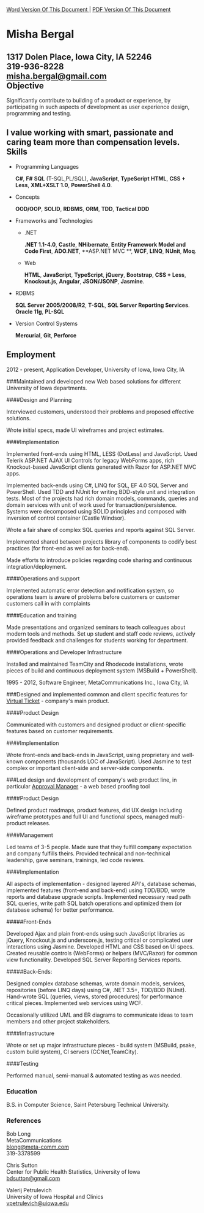 ﻿
[Word Version Of This Document ](https://github.com/mbergal/resume/blob/master/bin/Resume.docx?raw=true)
| [PDF Version Of This Document ](https://github.com/mbergal/resume/blob/master/bin/Resume.pdf?raw=true)

Misha Bergal
============
        
1317 Dolen Place, Iowa City, IA 52246  
319-936-8228  
misha.bergal@gmail.com  
Objective
---------

Significantly contribute to building of a product or experience, by participating in such aspects of development as user experience design, programming and testing.

**I value working with smart, passionate and caring team more than compensation levels.**
Skills
------
* Programming Languages

    **C#**, **F#**
    **SQL** (T-SQL,PL/SQL), 
    **JavaScript**, **TypeScript** 
    **HTML**, **CSS + Less**, 
    **XML+XSLT 1.0**, 
    **PowerShell 4.0**.

* Concepts

    **OOD/OOP**, **SOLID**, **RDBMS**, **ORM**, **TDD**, **Tactical DDD**

* Frameworks and Technologies

    * .NET

        **.NET 1.1-4.0**, **Castle**, **NHibernate**, **Entity Framework Model and Code First**, **ADO.NET**, **ASP.NET MVC **, **WCF**, **LINQ**, **NUnit**, **Moq**.

    * Web

        **HTML**, **JavaScript**, **TypeScript**, **jQuery**, **Bootstrap**, **CSS + Less**, **Knockout.js**, **Angular**, **JSON/JSONP**, **Jasmine**.

* RDBMS

    **SQL Server 2005/2008/R2**, **T-SQL**, **SQL Server Reporting Services**.
    **Oracle 11g**, **PL-SQL**

* Version Control Systems

    **Mercurial**, **Git**, **Perforce**


Employment
----------
2012 - present, Application Developer, 
University of Iowa, Iowa City, IA

###Maintained and developed new Web based solutions for different University of Iowa departments.

####Design and Planning

Interviewed customers, understood their problems and proposed effective solutions.

Wrote initial specs, made UI wireframes and project estimates.

####Implementation

Implemented front-ends using HTML, LESS (DotLess) and JavaScript. Used Telerik ASP.NET AJAX UI Controls for legacy WebForms apps, rich Knockout-based JavaScript clients generated with Razor for ASP.NET MVC apps.

Implemented back-ends using C#, LINQ for SQL, EF 4.0 SQL Server and PowerShell. Used TDD and NUnit for writing BDD-style unit and integration tests. Most of the projects had rich domain models, commands, queries and domain services with unit of work used for transaction/persistence. Systems were decomposed using SOLID principles and composed with inversion of control container (Castle Windsor).

Wrote a fair share of complex SQL queries and reports against SQL Server.

Implemented shared between projects library of components to codify best practices (for front-end as well as for back-end).

Made efforts to introduce policies regarding code sharing and continuous integration/deployment.

####Operations and support

Implemented automatic error detection and notification system, so operations team is aware of problems before customers or customer customers call in with complaints

####Education and training

Made presentations and organized seminars to teach colleagues about modern tools and methods. Set up student and staff code reviews, actively provided feedback and challenges for students working for department.

####Operations and Developer Infrastructure

Installed and maintained TeamCity and Rhodecode installations, wrote pieces of build and continuous deployment system (MSBuild + PowerShell).


1995 - 2012, Software Engineer, 
MetaCommunications Inc., Iowa City, IA

###Designed and implemented common and client specific features for [Virtual Ticket](http://www.metacommunications.com/products/virtual_ticket) - company's main product.

####Product Design

Communicated with customers and designed product or client-specific features based on customer requirements. 

####Implementation

Wrote front-ends and back-ends in JavaScript, using proprietary and well-known components (thousands LOC of JavaScript). Used Jasmine to test complex or important client-side and server-side components. 

###Led design and development of company's web product line, in particular [Approval Manager](http://www.metacommunications.com/products/approval_manager) - a web based proofing tool 

####Product Design

Defined product roadmaps, product features, did UX design including wireframe prototypes and full UI and functional specs, managed multi-product releases. 

####Management

Led teams of 3-5 people. Made sure that they fulfill company expectation and company fulfills theirs. Provided technical and non-technical leadership, gave seminars, trainings, led code reviews. 

####Implementation

All aspects of implementation - designed layered API's, database schemas, implemented features (front-end and back-end) using TDD/BDD, wrote reports and database upgrade scripts. Implemented necessary read path SQL queries, write path SQL batch operations and optimized them (or database schema) for better performance. 

#####Front-Ends

Developed Ajax and plain front-ends using such JavaScript libraries as jQuery, Knockout.js and underscore.js, testing critical or complicated user interactions using Jasmine. Developed HTML and CSS based on UI specs. Created reusable controls (WebForms) or helpers (MVC/Razor) for common view functionality. Developed SQL Server Reporting Services reports. 

#####Back-Ends:

Designed complex database schemas, wrote domain models, services, repositories (before LINQ days) using C#, .NET 3.5+, TDD/BDD (NUnit). Hand-wrote SQL (queries, views, stored procedures) for performance critical pieces. Implemented web services using WCF. 

Occasionally utilized UML and ER diagrams to communicate ideas to team members and other project stakeholders. 

####Infrastructure

Wrote or set up major infrastructure pieces - build system (MSBuild, psake, custom build system), CI servers (CCNet,TeamCity). 

####Testing

Performed manual, semi-manual & automated testing as was needed. 

### Education

B.S. in Computer Science, Saint Petersburg Technical University.

### References

Bob Long  
MetaCommunications  
blong@meta-comm.com  
319-3378599  

Chris Sutton  
Center for Public Health Statistics, University of Iowa  
bdsutton@gmail.com  
  

Valerij Petrulevich  
University of Iowa Hospital and Clinics  
vpetrulevich@uiowa.edu  
  
